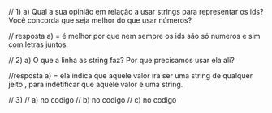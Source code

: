 // 1) a) Qual a sua opinião em relação a usar strings para representar os ids? Você concorda que seja melhor do que usar números?

// resposta a) = é melhor por que nem sempre os ids são só numeros e sim com letras juntos.

// 2) a) O que a linha as string faz? Por que precisamos usar ela ali?

//resposta a) = ela indica que aquele valor ira ser uma string de qualquer jeito , para indetificar que aquele valor é uma string.

// 3) 
// a) no codigo 
// b) no codigo 
// c) no codigo 



